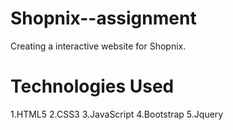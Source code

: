 # Shopnix--assignment
Creating a interactive website for Shopnix.

# Technologies Used
1.HTML5
2.CSS3
3.JavaScript
4.Bootstrap
5.Jquery
